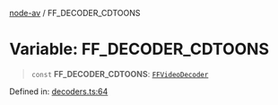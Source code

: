 [node-av](../globals.md) / FF\_DECODER\_CDTOONS

# Variable: FF\_DECODER\_CDTOONS

> `const` **FF\_DECODER\_CDTOONS**: [`FFVideoDecoder`](../type-aliases/FFVideoDecoder.md)

Defined in: [decoders.ts:64](https://github.com/seydx/av/blob/f8631fc881b394300b1479f511d55cf1c370a87f/src/constants/decoders.ts#L64)
